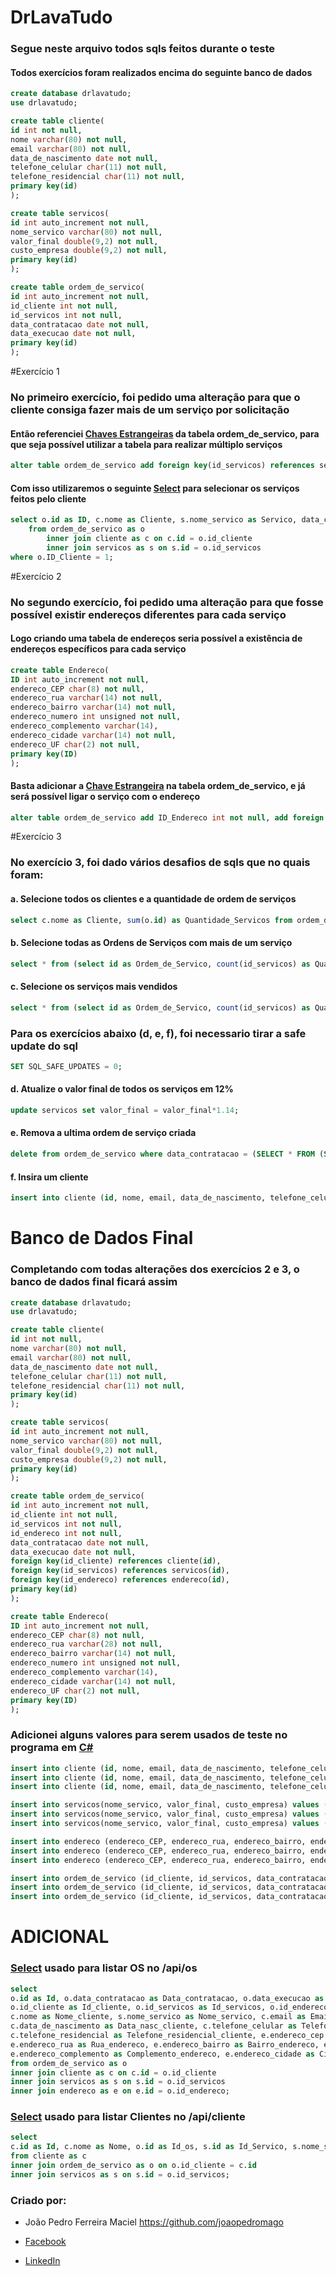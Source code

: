 # DrLavaTudo
### Segue neste arquivo todos sqls feitos durante o teste ###
#### Todos exercícios foram realizados encima do seguinte banco de dados ####

```SQL
create database drlavatudo;
use drlavatudo;

create table cliente(
id int not null,
nome varchar(80) not null,
email varchar(80) not null,
data_de_nascimento date not null,
telefone_celular char(11) not null,
telefone_residencial char(11) not null,
primary key(id)
);

create table servicos(
id int auto_increment not null,
nome_servico varchar(80) not null,
valor_final double(9,2) not null,
custo_empresa double(9,2) not null,
primary key(id)
);

create table ordem_de_servico(
id int auto_increment not null,
id_cliente int not null,
id_servicos int not null,
data_contratacao date not null,
data_execucao date not null,
primary key(id)
);
```

#Exercício 1
### No primeiro exercício, foi pedido uma alteração para que o cliente consiga fazer mais de um serviço por solicitação ###
#### Então referenciei [Chaves Estrangeiras](https://msdn.microsoft.com/pt-br/library/ms189049.aspx) da tabela ordem_de_servico, para que seja possível utilizar a tabela para realizar múltiplo serviços ####
```SQL
alter table ordem_de_servico add foreign key(id_servicos) references servicos(id), add foreign key(id_cliente) references cliente(id);
```
#### Com isso utilizaremos o seguinte [Select](https://msdn.microsoft.com/en-us/library/ms189499.aspx) para selecionar os serviços feitos pelo cliente ####
```SQL
select o.id as ID, c.nome as Cliente, s.nome_servico as Servico, data_contratacao as Contratacao, data_execucao as Execucao
	from ordem_de_servico as o 
		inner join cliente as c on c.id = o.id_cliente
		inner join servicos as s on s.id = o.id_servicos
where o.ID_Cliente = 1;
```
#Exercício 2
### No segundo exercício, foi pedido uma alteração para que fosse possível existir endereços diferentes para cada serviço ###
#### Logo criando uma tabela de endereços seria possível a existência de endereços específicos para cada serviço ####
```SQL
create table Endereco(
ID int auto_increment not null,
endereco_CEP char(8) not null,
endereco_rua varchar(14) not null,
endereco_bairro varchar(14) not null,
endereco_numero int unsigned not null,
endereco_complemento varchar(14),
endereco_cidade varchar(14) not null,
endereco_UF char(2) not null,
primary key(ID)
);
```
#### Basta adicionar a [Chave Estrangeira](https://msdn.microsoft.com/pt-br/library/ms189049.aspx) na tabela ordem_de_servico, e já será possível ligar o serviço com o endereço ####
```SQL
alter table ordem_de_servico add ID_Endereco int not null, add foreign key(ID_Endereco) references Endereco(ID);
```
#Exercício 3
### No exercício 3, foi dado vários desafios de sqls que no quais foram: ###
#### a. Selecione todos os clientes e a quantidade de ordem de serviços ####
```SQL
select c.nome as Cliente, sum(o.id) as Quantidade_Servicos from ordem_de_servico as o inner join cliente as c on c.id = o.id_cliente group by(id_cliente);
```
#### b. Selecione todas as Ordens de Serviços com mais de um serviço ####
```SQL
select * from (select id as Ordem_de_Servico, count(id_servicos) as Quantidade_Servicos from ordem_de_servico group by(id)) as Ordem_de_Servico where Quantidade_Servicos > 1;
```
#### c. Selecione os serviços mais vendidos ####
```SQL
select * from (select id as Ordem_de_Servico, count(id_servicos) as Quantidade_Servicos from ordem_de_servico group by(id)) as Ordem_de_Servico order by Quantidade_Servicos asc;
```
### Para os exercícios abaixo (d, e, f), foi necessario tirar a safe update do sql ###
```SQL
SET SQL_SAFE_UPDATES = 0;
```
#### d. Atualize o valor final de todos os serviços em 12% ####
```SQL
update servicos set valor_final = valor_final*1.14;
```

#### e. Remova a ultima ordem de serviço criada ####
```SQL
delete from ordem_de_servico where data_contratacao = (SELECT * FROM (SELECT MAX(data_contratacao) FROM ordem_de_servico) AS Maior_Data);
```

#### f. Insira um cliente ####
```SQL
insert into cliente (id, nome, email, data_de_nascimento, telefone_celular, telefone_residencial) values ("1", "João Pedro", "zaconou@gmail.com", "1996/12/15", "31997601512", "3134856165");
```

# Banco de Dados Final #
### Completando com todas alterações dos exercícios 2 e 3, o banco de dados final ficará assim ###
```SQL
create database drlavatudo;
use drlavatudo;

create table cliente(
id int not null,
nome varchar(80) not null,
email varchar(80) not null,
data_de_nascimento date not null,
telefone_celular char(11) not null,
telefone_residencial char(11) not null,
primary key(id)
);

create table servicos(
id int auto_increment not null,
nome_servico varchar(80) not null,
valor_final double(9,2) not null,
custo_empresa double(9,2) not null,
primary key(id)
);

create table ordem_de_servico(
id int auto_increment not null,
id_cliente int not null,
id_servicos int not null,
id_endereco int not null,
data_contratacao date not null,
data_execucao date not null,
foreign key(id_cliente) references cliente(id),
foreign key(id_servicos) references servicos(id),
foreign key(id_endereco) references endereco(id),
primary key(id)
);

create table Endereco(
ID int auto_increment not null,
endereco_CEP char(8) not null,
endereco_rua varchar(28) not null,
endereco_bairro varchar(14) not null,
endereco_numero int unsigned not null,
endereco_complemento varchar(14),
endereco_cidade varchar(14) not null,
endereco_UF char(2) not null,
primary key(ID)
);
```

### Adicionei alguns valores para serem usados de teste no programa em [C#](https://msdn.microsoft.com/en-us/library/kx37x362.aspx) ###

```SQL
insert into cliente (id, nome, email, data_de_nascimento, telefone_celular, telefone_residencial) values ("1", "João Pedro", "zaconou@gmail.com", "1996/12/15", "31997601512", "3134856165");
insert into cliente (id, nome, email, data_de_nascimento, telefone_celular, telefone_residencial) values ("2", "Gabriel", "gemail@gmail.com", "1999/02/16", "31997586446", "31134586924");
insert into cliente (id, nome, email, data_de_nascimento, telefone_celular, telefone_residencial) values ("3", "Jax Teller", "jackieboy@samcro.com", "1976/01/08", "31987462546", "3133789865");

insert into servicos(nome_servico, valor_final, custo_empresa) values ("Estagiário", "350", "450");
insert into servicos(nome_servico, valor_final, custo_empresa) values ("Supervisor", "600", "798");
insert into servicos(nome_servico, valor_final, custo_empresa) values ("Motoboy", "987", "1045");

insert into endereco (endereco_CEP, endereco_rua, endereco_bairro, endereco_numero, endereco_complemento, endereco_cidade, endereco_UF) values("31070130", "Porto Seguro", "Nova Vista", "735", "casa", "BH", "MG");
insert into endereco (endereco_CEP, endereco_rua, endereco_bairro, endereco_numero, endereco_complemento, endereco_cidade, endereco_UF) values("31070130", "Roberto de afonso", "Goiania", "432", "Apartamento", "BH", "MG");
insert into endereco (endereco_CEP, endereco_rua, endereco_bairro, endereco_numero, endereco_complemento, endereco_cidade, endereco_UF) values("31070130", "HighwayRoad", "SAMCRO", "987", "casa", "Charming", "CA");

insert into ordem_de_servico (id_cliente, id_servicos, data_contratacao, data_execucao, id_endereco) values("1", "1", "2016/01/01", "2016/01/05", "1");
insert into ordem_de_servico (id_cliente, id_servicos, data_contratacao, data_execucao, id_endereco) values("1", "2", "2016/01/04", "2016/01/15", "2");
insert into ordem_de_servico (id_cliente, id_servicos, data_contratacao, data_execucao, id_endereco) values("3", "3", "2001/02/14", "2014/02/06", "3");
```

# ADICIONAL #
### [Select](https://msdn.microsoft.com/en-us/library/ms189499.aspx) usado para listar OS no /api/os ###
```SQL
select 
o.id as Id, o.data_contratacao as Data_contratacao, o.data_execucao as Data_execucao, 
o.id_cliente as Id_cliente, o.id_servicos as Id_servicos, o.id_endereco as Id_endereco,
c.nome as Nome_cliente, s.nome_servico as Nome_servico, c.email as Email_cliente,
c.data_de_nascimento as Data_nasc_cliente, c.telefone_celular as Telefone_celular_cliente,
c.telefone_residencial as Telefone_residencial_cliente, e.endereco_cep as Cep_endereco,
e.endereco_rua as Rua_endereco, e.endereco_bairro as Bairro_endereco, e.endereco_numero as Numero_endereco,
e.endereco_complemento as Complemento_endereco, e.endereco_cidade as Cidade_endereco, e.endereco_UF as Uf_endereco
from ordem_de_servico as o 
inner join cliente as c on c.id = o.id_cliente 
inner join servicos as s on s.id = o.id_servicos
inner join endereco as e on e.id = o.id_endereco;
```

### [Select](https://msdn.microsoft.com/en-us/library/ms189499.aspx) usado para listar Clientes no /api/cliente ###
```SQL
select 
c.id as Id, c.nome as Nome, o.id as Id_os, s.id as Id_Servico, s.nome_servico as Nome_servico
from cliente as c
inner join ordem_de_servico as o on o.id_cliente = c.id
inner join servicos as s on s.id = o.id_servicos;
```

### Criado por:
* João Pedro Ferreira Maciel                     https://github.com/joaopedromago

* [Facebook](https://www.facebook.com/mahjao)
* [LinkedIn](https://www.linkedin.com/nhome/?trk=)
